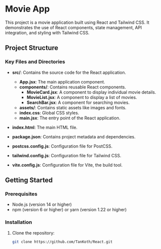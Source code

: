 # Movie App

This project is a movie application built using React and Tailwind CSS. It demonstrates the use of React components, state management, API integration, and styling with Tailwind CSS.

## Project Structure

### Key Files and Directories

- **src/**: Contains the source code for the React application.
  - **App.jsx**: The main application component.
  - **components/**: Contains reusable React components.
    - **MovieCard.jsx**: A component to display individual movie details.
    - **MovieList.jsx**: A component to display a list of movies.
    - **SearchBar.jsx**: A component for searching movies.
  - **assets/**: Contains static assets like images and fonts.
  - **index.css**: Global CSS styles.
  - **main.jsx**: The entry point of the React application.

- **index.html**: The main HTML file.
- **package.json**: Contains project metadata and dependencies.
- **postcss.config.js**: Configuration file for PostCSS.
- **tailwind.config.js**: Configuration file for Tailwind CSS.
- **vite.config.js**: Configuration file for Vite, the build tool.

## Getting Started

### Prerequisites

- Node.js (version 14 or higher)
- npm (version 6 or higher) or yarn (version 1.22 or higher)

### Installation

1. Clone the repository:

   ```sh
   git clone https://github.com/TanKoth/React.git
